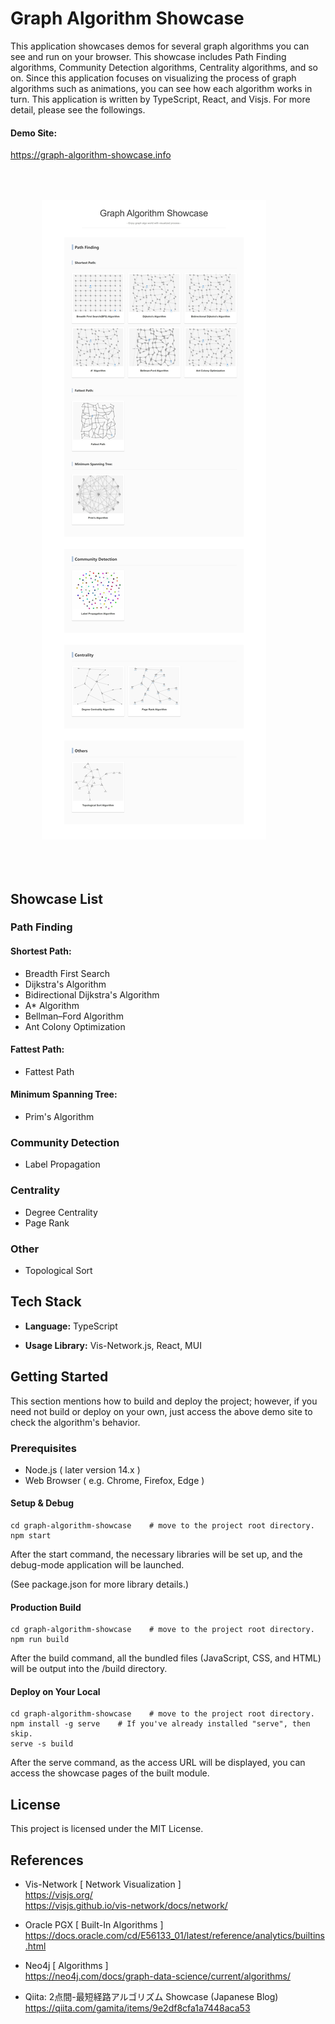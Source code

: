 # Graph Algorithm Showcase
This application showcases demos for several graph algorithms you can see and run on your browser. This showcase includes Path Finding algorithms, Community Detection algorithms, Centrality algorithms, and so on. Since this application focuses on visualizing the process of graph algorithms such as animations, you can see how each algorithm works in turn. This application is written by TypeScript, React, and Visjs. For more detail, please see the followings.

#### Demo Site:
https://graph-algorithm-showcase.info

<img src="./src/assets/showcase.jpeg" style="margin: 50px;">


## Showcase List

### Path Finding
#### Shortest Path:
- Breadth First Search
- Dijkstra's Algorithm
- Bidirectional Dijkstra's Algorithm
- A* Algorithm
- Bellman–Ford Algorithm
- Ant Colony Optimization

#### Fattest Path:
- Fattest Path

#### Minimum Spanning Tree:
- Prim's Algorithm

### Community Detection
- Label Propagation

### Centrality
- Degree Centrality
- Page Rank

### Other
- Topological Sort


## Tech Stack
- **Language:** TypeScript

- **Usage Library:** Vis-Network.js, React, MUI


## Getting Started

This section mentions how to build and deploy the project; however, if you need not build or deploy on your own, just access the above demo site to check the algorithm's behavior.


### Prerequisites 
- Node.js  ( later version 14.x )
- Web Browser ( e.g. Chrome, Firefox, Edge )

#### Setup & Debug

``` 
cd graph-algorithm-showcase    # move to the project root directory.
npm start
```
After the start command, the necessary libraries will be set up, and the debug-mode application will be launched. 

(See package.json for more library details.)

#### Production Build
``` 
cd graph-algorithm-showcase    # move to the project root directory.
npm run build
```
After the build command, all the bundled files (JavaScript, CSS, and HTML) will be output into the /build directory.

#### Deploy on Your Local
``` 
cd graph-algorithm-showcase    # move to the project root directory.
npm install -g serve    # If you've already installed "serve", then skip.
serve -s build
```
After the serve command, as the access URL will be displayed, you can access the showcase pages of the built module.


## License
This project is licensed under the MIT License.



## References

- Vis-Network [ Network Visualization ]  
https://visjs.org/  
https://visjs.github.io/vis-network/docs/network/  

- Oracle PGX [ Built-In Algorithms ]  
https://docs.oracle.com/cd/E56133_01/latest/reference/analytics/builtins.html  

- Neo4j [ Algorithms ]  
https://neo4j.com/docs/graph-data-science/current/algorithms/  

- Qiita: 2点間-最短経路アルゴリズム Showcase (Japanese Blog)  
https://qiita.com/gamita/items/9e2df8cfa1a7448aca53

